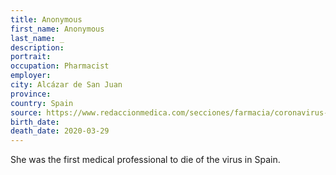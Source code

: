 ```yaml
---
title: Anonymous
first_name: Anonymous
last_name: _
description: 
portrait: 
occupation: Pharmacist
employer: 
city: Alcázar de San Juan
province: 
country: Spain
source: https://www.redaccionmedica.com/secciones/farmacia/coronavirus-muere-el-primer-farmaceutico-con-covid-19-en-espana-4874
birth_date: 
death_date: 2020-03-29
---
```


She was the first medical professional to die of the virus in Spain.